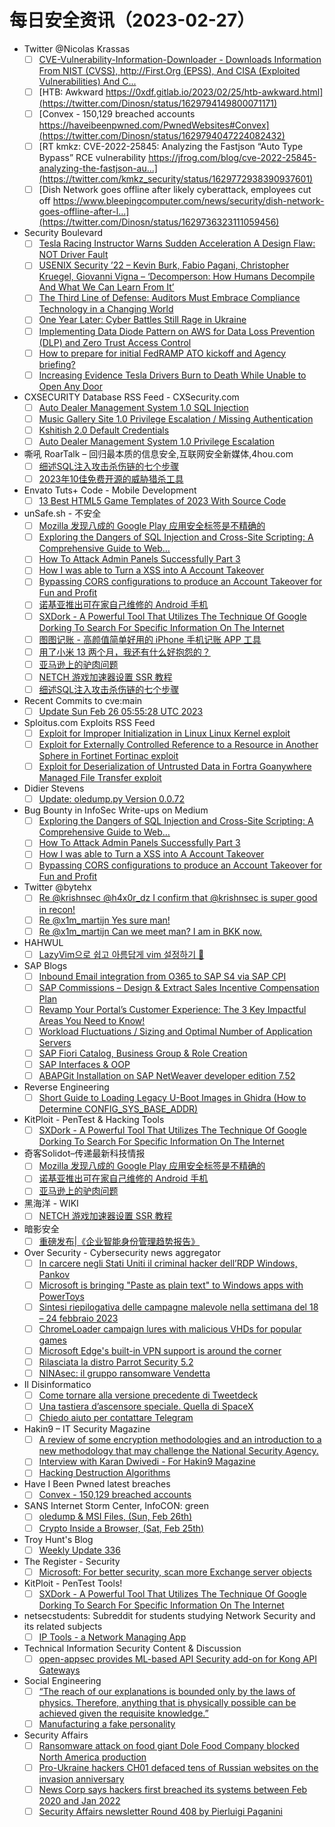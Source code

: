 # 每日安全资讯（2023-02-27）

- Twitter @Nicolas Krassas
  - [ ] [CVE-Vulnerability-Information-Downloader - Downloads Information From NIST (CVSS), http://First.Org (EPSS), And CISA (Exploited Vulnerabilities) And C...](https://twitter.com/Dinosn/status/1629794839347732480)
  - [ ] [HTB: Awkward https://0xdf.gitlab.io/2023/02/25/htb-awkward.html](https://twitter.com/Dinosn/status/1629794149800071171)
  - [ ] [Convex - 150,129 breached accounts https://haveibeenpwned.com/PwnedWebsites#Convex](https://twitter.com/Dinosn/status/1629794047224082432)
  - [ ] [RT kmkz: CVE-2022-25845: Analyzing the Fastjson “Auto Type Bypass” RCE vulnerability https://jfrog.com/blog/cve-2022-25845-analyzing-the-fastjson-au...](https://twitter.com/kmkz_security/status/1629772938390937601)
  - [ ] [Dish Network goes offline after likely cyberattack, employees cut off https://www.bleepingcomputer.com/news/security/dish-network-goes-offline-after-l...](https://twitter.com/Dinosn/status/1629736323111059456)
- Security Boulevard
  - [ ] [Tesla Racing Instructor Warns Sudden Acceleration A Design Flaw: NOT Driver Fault](https://securityboulevard.com/2023/02/tesla-racing-instructor-warns-sudden-acceleration-a-design-flaw-not-driver-fault/)
  - [ ] [USENIX Security ’22 – Kevin Burk, Fabio Pagani, Christopher Kruegel, Giovanni Vigna – ‘Decomperson: How Humans Decompile And What We Can Learn From It’](https://securityboulevard.com/2023/02/usenix-security-22-kevin-burk-fabio-pagani-christopher-kruegel-giovanni-vigna-decomperson-how-humans-decompile-and-what-we-can-learn-from-it/)
  - [ ] [The Third Line of Defense: Auditors Must Embrace Compliance Technology in a Changing World](https://securityboulevard.com/2023/02/the-third-line-of-defense-auditors-must-embrace-compliance-technology-in-a-changing-world/)
  - [ ] [One Year Later: Cyber Battles Still Rage in Ukraine](https://securityboulevard.com/2023/02/one-year-later-cyber-battles-still-rage-in-ukraine/)
  - [ ] [Implementing Data Diode Pattern on AWS for Data Loss Prevention (DLP) and Zero Trust Access Control](https://securityboulevard.com/2023/02/implementing-data-diode-pattern-on-aws-for-data-loss-prevention-dlp-and-zero-trust-access-control/)
  - [ ] [How to prepare for initial FedRAMP ATO kickoff and Agency briefing?](https://securityboulevard.com/2023/02/how-to-prepare-for-initial-fedramp-ato-kickoff-and-agency-briefing/)
  - [ ] [Increasing Evidence Tesla Drivers Burn to Death While Unable to Open Any Door](https://securityboulevard.com/2023/02/increasing-evidence-tesla-drivers-burn-to-death-while-unable-to-open-any-door/)
- CXSECURITY Database RSS Feed - CXSecurity.com
  - [ ] [Auto Dealer Management System 1.0 SQL Injection](https://cxsecurity.com/issue/WLB-2023020045)
  - [ ] [Music Gallery Site 1.0 Privilege Escalation / Missing Authentication](https://cxsecurity.com/issue/WLB-2023020044)
  - [ ] [Kshitish 2.0 Default Credentials](https://cxsecurity.com/issue/WLB-2023020043)
  - [ ] [Auto Dealer Management System 1.0 Privilege Escalation](https://cxsecurity.com/issue/WLB-2023020042)
- 嘶吼 RoarTalk – 回归最本质的信息安全,互联网安全新媒体,4hou.com
  - [ ] [细述SQL注入攻击杀伤链的七个步骤](https://www.4hou.com/posts/zl1m)
  - [ ] [2023年10佳免费开源的威胁猎杀工具](https://www.4hou.com/posts/ZXAR)
- Envato Tuts+ Code - Mobile Development
  - [ ] [13 Best HTML5 Game Templates of 2023 With Source Code](https://code.tutsplus.com/tutorials/20-best-html5-game-templates-of-2017--cms-28892)
- unSafe.sh - 不安全
  - [ ] [Mozilla 发现八成的 Google Play 应用安全标签是不精确的](https://buaq.net/go-151091.html)
  - [ ] [Exploring the Dangers of SQL Injection and Cross-Site Scripting: A Comprehensive Guide to Web…](https://buaq.net/go-151064.html)
  - [ ] [How To Attack Admin Panels Successfully Part 3](https://buaq.net/go-151065.html)
  - [ ] [How I was able to Turn a XSS into A Account Takeover](https://buaq.net/go-151066.html)
  - [ ] [Bypassing CORS configurations to produce an Account Takeover for Fun and Profit](https://buaq.net/go-151067.html)
  - [ ] [诺基亚推出可在家自己维修的 Android 手机](https://buaq.net/go-151069.html)
  - [ ] [SXDork - A Powerful Tool That Utilizes The Technique Of Google Dorking To Search For Specific Information On The Internet](https://buaq.net/go-151047.html)
  - [ ] [图图记账 - 高颜值简单好用的 iPhone 手机记账 APP 工具](https://buaq.net/go-151068.html)
  - [ ] [用了小米 13 两个月，我还有什么好抱怨的？](https://buaq.net/go-151041.html)
  - [ ] [亚马逊上的驴肉问题](https://buaq.net/go-151070.html)
  - [ ] [NETCH 游戏加速器设置 SSR 教程](https://buaq.net/go-151034.html)
  - [ ] [细述SQL注入攻击杀伤链的七个步骤](https://buaq.net/go-151028.html)
- Recent Commits to cve:main
  - [ ] [Update Sun Feb 26 05:55:28 UTC 2023](https://github.com/trickest/cve/commit/a487d40ebc3e979fa2169f22608f2e67e6c31378)
- Sploitus.com Exploits RSS Feed
  - [ ] [Exploit for Improper Initialization in Linux Linux Kernel exploit](https://sploitus.com/exploit?id=CA758B0E-756E-5AC0-B536-57A87282F901&utm_source=rss&utm_medium=rss)
  - [ ] [Exploit for Externally Controlled Reference to a Resource in Another Sphere in Fortinet Fortinac exploit](https://sploitus.com/exploit?id=E42FF09C-161E-561F-A0C7-2AE449BDB571&utm_source=rss&utm_medium=rss)
  - [ ] [Exploit for Deserialization of Untrusted Data in Fortra Goanywhere Managed File Transfer exploit](https://sploitus.com/exploit?id=F3C7A9D6-1798-529A-BFAB-6A9995BEA25F&utm_source=rss&utm_medium=rss)
- Didier Stevens
  - [ ] [Update: oledump.py Version 0.0.72](https://blog.didierstevens.com/2023/02/26/update-oledump-py-version-0-0-72/)
- Bug Bounty in InfoSec Write-ups on Medium
  - [ ] [Exploring the Dangers of SQL Injection and Cross-Site Scripting: A Comprehensive Guide to Web…](https://infosecwriteups.com/exploring-the-dangers-of-sql-injection-and-cross-site-scripting-a-comprehensive-guide-to-web-51f586876403?source=rss----7b722bfd1b8d--bug_bounty)
  - [ ] [How To Attack Admin Panels Successfully Part 3](https://infosecwriteups.com/how-to-attack-admin-panels-successfully-part-3-ccf36cbc1c57?source=rss----7b722bfd1b8d--bug_bounty)
  - [ ] [How I was able to Turn a XSS into A Account Takeover](https://infosecwriteups.com/how-i-was-able-to-turn-a-xss-into-a-account-takeover-ae0c478640e7?source=rss----7b722bfd1b8d--bug_bounty)
  - [ ] [Bypassing CORS configurations to produce an Account Takeover for Fun and Profit](https://infosecwriteups.com/bypassing-cors-configurations-to-produce-an-account-takeover-for-fun-and-profit-3e50c3f2a124?source=rss----7b722bfd1b8d--bug_bounty)
- Twitter @bytehx
  - [ ] [Re @krishnsec @h4x0r_dz I confirm that @krishnsec is super good in recon!](https://twitter.com/bytehx343/status/1629799011132768256)
  - [ ] [Re @x1m_martijn Yes sure man!](https://twitter.com/bytehx343/status/1629695558880473088)
  - [ ] [Re @x1m_martijn Can we meet man? I am in BKK now.](https://twitter.com/bytehx343/status/1629695143845720065)
- HAHWUL
  - [ ] [LazyVim으로 쉽고 아름답게 vim 설정하기 🌸](https://www.hahwul.com/2023/02/27/make-the-vim-more-beautiful/)
- SAP Blogs
  - [ ] [Inbound Email integration from O365 to SAP S4 via SAP CPI](https://blogs.sap.com/2023/02/26/inbound-email-integration-from-o365-to-sap-s4-via-sap-cpi/)
  - [ ] [SAP Commissions – Design & Extract Sales Incentive Compensation Plan](https://blogs.sap.com/2023/02/26/sap-commissions-design-extract-sales-incentive-compensation-plan/)
  - [ ] [Revamp Your Portal’s Customer Experience: The 3 Key Impactful Areas You Need to Know!](https://blogs.sap.com/2023/02/26/revamp-your-portals-customer-experience-the-3-key-impactful-areas-you-need-to-know/)
  - [ ] [Workload Fluctuations / Sizing and Optimal Number of Application Servers](https://blogs.sap.com/2023/02/26/workload-fluctuations-sizing-and-optimal-number-of-application-servers/)
  - [ ] [SAP Fiori Catalog, Business Group & Role Creation](https://blogs.sap.com/2023/02/26/sap-fiori-catalog-business-group-role-creation-2/)
  - [ ] [SAP Interfaces & OOP](https://blogs.sap.com/2023/02/26/sap-interfaces-oop/)
  - [ ] [ABAPGit Installation on SAP NetWeaver developer edition 7.52](https://blogs.sap.com/2023/02/26/abapgit-installation-on-sap-netweaver-developer-edition-7.52/)
- Reverse Engineering
  - [ ] [Short Guide to Loading Legacy U-Boot Images in Ghidra (How to Determine CONFIG_SYS_BASE_ADDR)](https://www.reddit.com/r/ReverseEngineering/comments/11cplvs/short_guide_to_loading_legacy_uboot_images_in/)
- KitPloit - PenTest & Hacking Tools
  - [ ] [SXDork - A Powerful Tool That Utilizes The Technique Of Google Dorking To Search For Specific Information On The Internet](http://www.kitploit.com/2023/02/sxdork-powerful-tool-that-utilizes.html)
- 奇客Solidot–传递最新科技情报
  - [ ] [Mozilla 发现八成的 Google Play 应用安全标签是不精确的](https://www.solidot.org/story?sid=74238)
  - [ ] [诺基亚推出可在家自己维修的 Android 手机](https://www.solidot.org/story?sid=74237)
  - [ ] [亚马逊上的驴肉问题](https://www.solidot.org/story?sid=74236)
- 黑海洋 - WIKI
  - [ ] [NETCH 游戏加速器设置 SSR 教程](https://blog.upx8.com/3245)
- 暗影安全
  - [ ] [重磅发布|《企业智能身份管理趋势报告》](https://mp.weixin.qq.com/s?__biz=MzI2MzA3OTgxOA==&mid=2657164360&idx=1&sn=3e855690f9cbf07d5849c2b232749e0c&chksm=f1d4eeadc6a367bbbf166d4c61e3313607679713878dcc9465d1bc81ced25a8b8b0718444ca3&scene=58&subscene=0#rd)
- Over Security - Cybersecurity news aggregator
  - [ ] [In carcere negli Stati Uniti il criminal hacker dell’RDP Windows, Pankov](https://www.insicurezzadigitale.com/in-carcere-negli-stati-uniti-il-criminal-hacker-dellrdp-windows-pankov/)
  - [ ] [Microsoft is bringing "Paste as plain text" to Windows apps with PowerToys](https://www.bleepingcomputer.com/news/microsoft/microsoft-is-bringing-paste-as-plain-text-to-windows-apps-with-powertoys/)
  - [ ] [Sintesi riepilogativa delle campagne malevole nella settimana del 18 – 24 febbraio 2023](https://cert-agid.gov.it/news/sintesi-riepilogativa-delle-campagne-malevole-nella-settimana-del-18-24-febbraio-2023/)
  - [ ] [ChromeLoader campaign lures with malicious VHDs for popular games](https://www.bleepingcomputer.com/news/security/chromeloader-campaign-lures-with-malicious-vhds-for-popular-games/)
  - [ ] [Microsoft Edge's built-in VPN support is around the corner](https://www.bleepingcomputer.com/news/microsoft/microsoft-edges-built-in-vpn-support-is-around-the-corner/)
  - [ ] [Rilasciata la distro Parrot Security 5.2](https://hackerjournal.it/11402/rilasciata-la-distro-parrot-security-5-2/)
  - [ ] [NINAsec: il gruppo ransomware Vendetta](https://www.insicurezzadigitale.com/ninasec-il-gruppo-ransomware-vendetta/)
- Il Disinformatico
  - [ ] [Come tornare alla versione precedente di Tweetdeck](http://attivissimo.blogspot.com/2023/02/come-tornare-alla-versione-precedente.html)
  - [ ] [Una tastiera d’ascensore speciale. Quella di SpaceX](http://attivissimo.blogspot.com/2023/02/una-tastiera-dascensore-speciale-quella.html)
  - [ ] [Chiedo aiuto per contattare Telegram](http://attivissimo.blogspot.com/2023/02/chiedo-aiuto-per-contattare-telegram.html)
- Hakin9 –  IT Security Magazine
  - [ ] [A review of some encryption methodologies and an introduction to a new methodology that may challenge the National Security Agency.](https://hakin9.org/a-review-of-some-encryption-methodologies-and-an-introduction-to-a-new-methodology-that-may-challenge-the-national-security-agency/)
  - [ ] [Interview with Karan Dwivedi - For Hakin9 Magazine](https://hakin9.org/interview-with-karan-dwivedi-for-hakin9-magazine/)
  - [ ] [Hacking Destruction Algorithms](https://hakin9.org/hacking-destruction-algorithms/)
- Have I Been Pwned latest breaches
  - [ ] [Convex - 150,129 breached accounts](https://haveibeenpwned.com/PwnedWebsites#Convex)
- SANS Internet Storm Center, InfoCON: green
  - [ ] [oledump &#x26; MSI Files, (Sun, Feb 26th)](https://isc.sans.edu/diary/rss/29584)
  - [ ] [Crypto Inside a Browser, (Sat, Feb 25th)](https://isc.sans.edu/diary/rss/29582)
- Troy Hunt's Blog
  - [ ] [Weekly Update 336](https://www.troyhunt.com/weekly-update-336/)
- The Register - Security
  - [ ] [Microsoft: For better security, scan more Exchange server objects](https://go.theregister.com/feed/www.theregister.com/2023/02/26/microsoft_exchange_server_exclusion/)
- KitPloit - PenTest Tools!
  - [ ] [SXDork - A Powerful Tool That Utilizes The Technique Of Google Dorking To Search For Specific Information On The Internet](http://www.kitploit.com/2023/02/sxdork-powerful-tool-that-utilizes.html)
- netsecstudents: Subreddit for students studying Network Security and its related subjects
  - [ ] [IP Tools - a Network Managing App](https://www.reddit.com/r/netsecstudents/comments/11cqcxl/ip_tools_a_network_managing_app/)
- Technical Information Security Content & Discussion
  - [ ] [open-appsec provides ML-based API Security add-on for Kong API Gateways](https://www.reddit.com/r/netsec/comments/11cbabv/openappsec_provides_mlbased_api_security_addon/)
- Social Engineering
  - [ ] [“The reach of our explanations is bounded only by the laws of physics. Therefore, anything that is physically possible can be achieved given the requisite knowledge.”](https://www.reddit.com/r/SocialEngineering/comments/11cdfn5/the_reach_of_our_explanations_is_bounded_only_by/)
  - [ ] [Manufacturing a fake personality](https://www.reddit.com/r/SocialEngineering/comments/11cffwa/manufacturing_a_fake_personality/)
- Security Affairs
  - [ ] [Ransomware attack on food giant Dole Food Company blocked North America production](https://securityaffairs.com/142726/cyber-crime/dole-food-company-ransomware-attack.html)
  - [ ] [Pro-Ukraine hackers CH01 defaced tens of Russian websites on the invasion anniversary](https://securityaffairs.com/142713/hacktivism/ch01-defaced-russian-websites.html)
  - [ ] [News Corp says hackers first breached its systems between Feb 2020 and Jan 2022](https://securityaffairs.com/142701/data-breach/news-corp-security-breach.html)
  - [ ] [Security Affairs newsletter Round 408 by Pierluigi Paganini](https://securityaffairs.com/142698/breaking-news/security-affairs-newsletter-round-408-by-pierluigi-paganini.html)
